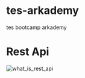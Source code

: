 
# tes-arkademy
tes bootcamp arkademy

# Rest Api
![what_is_rest_api](https://user-images.githubusercontent.com/50266661/61544032-c8976400-aa6e-11e9-8b95-e43aef97a4fb.png)
